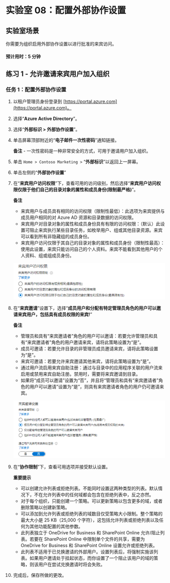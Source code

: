 ﻿---
lab:
    title: '08 - 配置外部协作设置'
    learning path: '01'
    module: '模块 03 - 实现和管理外部标识'
---

# 实验室 08：配置外部协作设置

## 实验室场景

你需要为组织启用外部协作设置以进行批准的来宾访问。

#### 预计用时：5 分钟

## 练习 1 - 允许邀请来宾用户加入组织

### 任务 1：配置外部协作设置

1. 以租户管理员身份登录到 [https://portal.azure.com](https://portal.azure.com)。
2. 选择“**Azure Active Directory**”。
3. 选择“**外部标识 > 外部协作设置**”。
4. 单击屏幕顶部附近的“**电子邮件一次性密码**”通知链接。

    **备注** - 一次性密码是一种非常安全的方式，可用于邀请用户加入组织。

5. 单击 `Home > Contoso Marketing >` “**外部标识**”以返回上一屏幕。
6. 单击左侧的“**外部协作设置**”


7. 在“**来宾用户访问权限**”下，查看可用的访问级别，然后选择“**来宾用户访问权限仅限于他们自己的目录对象的属性和成员身份(限制最严格)**”。

    **备注**

    - 来宾用户与成员具有相同的访问权限（限制性最低）：此选项为来宾提供与成员用户相同的对 Azure AD 资源和目录数据的访问权限。
    - 来宾用户对目录对象的属性和成员身份具有有限的访问权限：（默认）此设置可阻止来宾执行某些目录任务，如枚举用户、组或其他目录资源。来宾可以看到所有非隐藏组的成员身份。
    - 来宾用户访问仅限于其自己的目录对象的属性和成员身份（限制性最高）：使用此设置，来宾只能访问自己的个人资料。来宾不能看到其他用户的个人资料、组或组成员身份。

    ![显示来宾用户访问限制选项的屏幕图像](./media/lp1-mod3-guest-user-access-restrictions.png)

8. 在“**来宾邀请**”设置下，选择“**成员用户和分配有特定管理员角色的用户可以邀请来宾用户，包括具有成员权限的来宾!**”

    **备注**
    
    - 管理员和具有“来宾邀请者”角色的用户可以邀请：若要允许管理员和具有“来宾邀请者”角色的用户邀请来宾，请将此策略设置为“是”。
    - 成员可邀请：若要允许目录的非管理员成员邀请来宾，请将此策略设置为“是”。
    - 来宾可邀请：若要允许来宾邀请其他来宾，请将此策略设置为“是”。
    - 通过用户流启用来宾自助注册：通过与目录中的应用程序关联的用户流来启用或禁用来宾自助注册。禁用时，需要将来宾邀请到目录。
    - 如果将“成员可以邀请”设置为“否”，并且将“管理员和具有“来宾邀请者”角色的用户可以邀请”设置为“是”，则具有来宾邀请者角色的用户仍可邀请来宾。

    ![显示来宾邀请设置的屏幕图像，其中突出显示了“来宾可以邀请”设为“否”](./media/lp1-mod3-guest-user-invite-settings.png)

9. 在“**协作限制**”下，查看可用选项并接受默认设置。

    **重要提示**
    
    - 可以创建允许列表或拒绝列表。不能同时设置这两种类型的列表。默认情况下，不在允许列表中的任何域都会包含在拒绝列表中，反之亦然。
    - 对于每个组织，只能创建一个策略。可以更新策略以包含更多的域，或者删除策略以创建新策略。
    - 可以添加到允许列表或拒绝列表的域数目仅受策略大小限制。整个策略的最大大小是 25 KB（25,000 个字符），这包括允许列表或拒绝列表以及任何为其他功能配置的其他参数。
    - 此列表独立于 OneDrive for Business 和 SharePoint Online 允许/阻止列表。若要在 SharePoint Online 中限制单个文件的共享，需要为 OneDrive for Business 和 SharePoint Online 设置允许或拒绝列表。
    - 此列表不适用于已兑换邀请的外部用户。设置列表后，将强制实施该列表。如果用户邀请处于挂起状态，而你设置了一个阻止该用户的域的策略，则该用户在尝试兑换邀请时将会失败。

10. 完成后，保存所做的更改。
